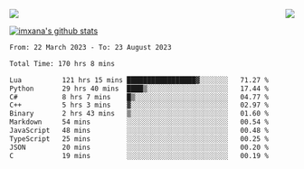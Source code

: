 <p>
  <a href="https://count.getloli.com/"><img src="https://count.getloli.com/get/@xana.readme?theme=moebooru-h"></a>
  <img src="https://weather-icon.journeyad.repl.co/@hangzhou?v=1" align="right">
</p>


<a href="https://github.com/imxana"><img align="center" src="https://github-readme-stats.vercel.app/api?username=imxana&show_icons=true&include_all_commits=true&hide_border=tru&custom_title=imxana%27s%20Github%20Stats" alt="imxana's github stats" /></a> 

<!--START_SECTION:waka-->

```txt
From: 22 March 2023 - To: 23 August 2023

Total Time: 170 hrs 8 mins

Lua          121 hrs 15 mins █████████████████▓░░░░░░░   71.27 %
Python       29 hrs 40 mins  ████▒░░░░░░░░░░░░░░░░░░░░   17.44 %
C#           8 hrs 7 mins    █▒░░░░░░░░░░░░░░░░░░░░░░░   04.77 %
C++          5 hrs 3 mins    ▓░░░░░░░░░░░░░░░░░░░░░░░░   02.97 %
Binary       2 hrs 43 mins   ▒░░░░░░░░░░░░░░░░░░░░░░░░   01.60 %
Markdown     54 mins         ░░░░░░░░░░░░░░░░░░░░░░░░░   00.54 %
JavaScript   48 mins         ░░░░░░░░░░░░░░░░░░░░░░░░░   00.48 %
TypeScript   25 mins         ░░░░░░░░░░░░░░░░░░░░░░░░░   00.25 %
JSON         20 mins         ░░░░░░░░░░░░░░░░░░░░░░░░░   00.20 %
C            19 mins         ░░░░░░░░░░░░░░░░░░░░░░░░░   00.19 %
```

<!--END_SECTION:waka-->
